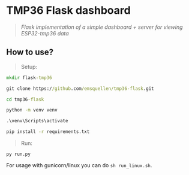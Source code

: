 # TMP36 Flask dashboard
> *Flask implementation of a simple dashboard + server for viewing ESP32-tmp36 data*

## How to use?

> Setup:

```bat
mkdir flask-tmp36

git clone https://github.com/emsquellen/tmp36-flask.git

cd tmp36-flask

python -m venv venv

.\venv\Scripts\activate

pip install -r requirements.txt

```

> Run:

`py run.py`

For usage with gunicorn/linux you can do `sh run_linux.sh`.